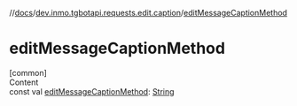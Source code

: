 //[docs](../../index.md)/[dev.inmo.tgbotapi.requests.edit.caption](index.md)/[editMessageCaptionMethod](edit-message-caption-method.md)



# editMessageCaptionMethod  
[common]  
Content  
const val [editMessageCaptionMethod](edit-message-caption-method.md): [String](https://kotlinlang.org/api/latest/jvm/stdlib/kotlin/-string/index.html)  




